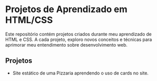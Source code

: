 # Projetos de Aprendizado em HTML/CSS

Este repositório contém projetos criados durante meu aprendizado de HTML e CSS. A cada projeto, exploro novos conceitos e técnicas para aprimorar meu entendimento sobre desenvolvimento web.

## Projetos

- Site estático de uma Pizzaria aprendendo o uso de cards no site.


